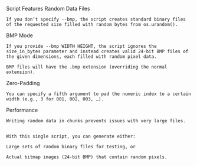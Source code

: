  Script Features Random Data Files

    If you don’t specify --bmp, the script creates standard binary files of the requested size filled with random bytes from os.urandom().

BMP Mode

    If you provide --bmp WIDTH HEIGHT, the script ignores the size_in_bytes parameter and instead creates valid 24-bit BMP files of the given dimensions, each filled with random pixel data.

    BMP files will have the .bmp extension (overriding the normal extension).

Zero-Padding

    You can specify a fifth argument to pad the numeric index to a certain width (e.g., 3 for 001, 002, 003, …).

Performance

    Writing random data in chunks prevents issues with very large files.

    
    With this single script, you can generate either:

    Large sets of random binary files for testing, or

    Actual bitmap images (24-bit BMP) that contain random pixels.
